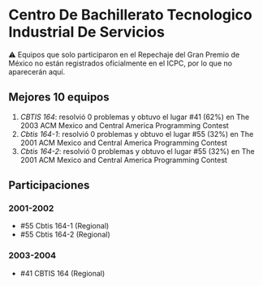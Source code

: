 # Centro De Bachillerato Tecnologico Industrial De Servicios

:warning: Equipos que solo participaron en el Repechaje del Gran Premio de México no están registrados oficialmente en el ICPC, por lo que no aparecerán aquí.

## Mejores 10 equipos

1. _CBTIS 164_: resolvió 0 problemas y obtuvo el lugar #41 (62%) en The 2003 ACM Mexico and Central America Programming Contest
1. _Cbtis 164-1_: resolvió 0 problemas y obtuvo el lugar #55 (32%) en The 2001 ACM Mexico and Central America Programming Contest
1. _Cbtis 164-2_: resolvió 0 problemas y obtuvo el lugar #55 (32%) en The 2001 ACM Mexico and Central America Programming Contest

## Participaciones

### 2001-2002

- #55 Cbtis 164-1 (Regional)
- #55 Cbtis 164-2 (Regional)

### 2003-2004

- #41 CBTIS 164 (Regional)



